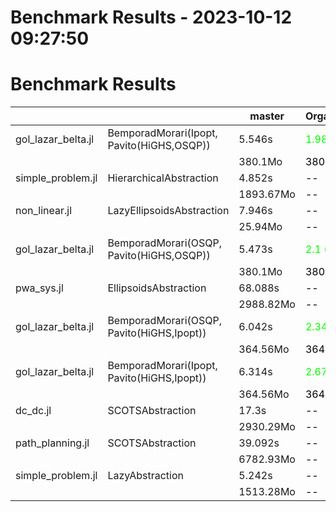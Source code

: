 # Benchmark Results - 2023-10-12 09:27:50

# Benchmark Results
|  |  | master | OrganisationDocu  |
|-|-|-|-|
| gol_lazar_belta.jl | BemporadMorari(Ipopt, Pavito(HiGHS,OSQP))  | 5.546s |<span style="color:#00FF00">1.986  (-64.19%) </span> | 
|  |  | 380.1Mo |<span style="color:#000000">380.1Mo</span> | 
| simple_problem.jl | HierarchicalAbstraction  | 4.852s |<span style="color:#000000"> -- </span> | 
|  |  | 1893.67Mo |<span style="color:#000000"> -- </span> | 
| non_linear.jl | LazyEllipsoidsAbstraction  | 7.946s |<span style="color:#000000"> -- </span> | 
|  |  | 25.94Mo |<span style="color:#000000"> -- </span> | 
| gol_lazar_belta.jl | BemporadMorari(OSQP, Pavito(HiGHS,OSQP))  | 5.473s |<span style="color:#00FF00">2.1  (-61.63%) </span> | 
|  |  | 380.1Mo |<span style="color:#000000">380.1Mo</span> | 
| pwa_sys.jl | EllipsoidsAbstraction  | 68.088s |<span style="color:#000000"> -- </span> | 
|  |  | 2988.82Mo |<span style="color:#000000"> -- </span> | 
| gol_lazar_belta.jl | BemporadMorari(OSQP, Pavito(HiGHS,Ipopt))  | 6.042s |<span style="color:#00FF00">2.34  (-61.27%) </span> | 
|  |  | 364.56Mo |<span style="color:#000000">364.56Mo</span> | 
| gol_lazar_belta.jl | BemporadMorari(Ipopt, Pavito(HiGHS,Ipopt))  | 6.314s |<span style="color:#00FF00">2.672  (-57.68%) </span> | 
|  |  | 364.56Mo |<span style="color:#000000">364.56Mo</span> | 
| dc_dc.jl | SCOTSAbstraction  | 17.3s |<span style="color:#000000"> -- </span> | 
|  |  | 2930.29Mo |<span style="color:#000000"> -- </span> | 
| path_planning.jl | SCOTSAbstraction  | 39.092s |<span style="color:#000000"> -- </span> | 
|  |  | 6782.93Mo |<span style="color:#000000"> -- </span> | 
| simple_problem.jl | LazyAbstraction  | 5.242s |<span style="color:#000000"> -- </span> | 
|  |  | 1513.28Mo |<span style="color:#000000"> -- </span> | 
